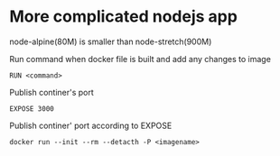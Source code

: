 # More complicated nodejs app

node-alpine(80M) is smaller than node-stretch(900M)

Run command when docker file is built and add any changes to image

```docker
RUN <command>
```

Publish continer's port

```docker
EXPOSE 3000
```

Publish continer' port according to EXPOSE

```
docker run --init --rm --detacth -P <imagename>
```